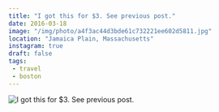 ```yaml
---
title: "I got this for $3. See previous post."
date: 2016-03-18
image: "/img/photo/a4f3ac44d3bde61c732221ee602d5811.jpg"
location: "Jamaica Plain, Massachusetts"
instagram: true
draft: false
tags:
 - travel
 - boston
---
```


![I got this for $3. See previous post.](/img/photo/a4f3ac44d3bde61c732221ee602d5811.jpg)
